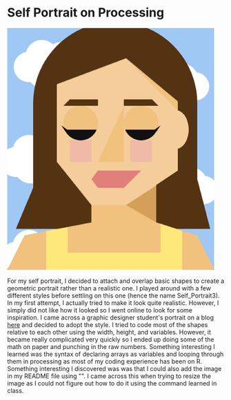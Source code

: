 # Self Portrait on Processing

<img src="Intro_IM_Portrait.png" width="480">

For my self portrait, I decided to attach and overlap basic shapes to create a geometric portrait rather than a realistic one. I played around with a few different styles before settling on this one (hence the name Self_Portrait3). In my first attempt, I actually tried to make it look quite realistic. However, I simply did not like how it looked so I went online to look for some inspiration. I came across a graphic designer student's portrait on a blog [here](https://mollyfromraleigh.wordpress.com/tag/museum/) and decided to adopt the style. I tried to code most of the shapes relative to each other using the
width, height, and variables. However, it became really complicated very quickly so I ended up doing some of the math on paper and punching in the raw numbers. Something interesting I learned was the syntax of declaring arrays as variables and looping through them in processing as most of my coding experience has been on R. Something interesting I discovered was was that I could also add the image in my README file using "<img>". I came across this when trying to resize the image as I could not figure out how to do it using the command learned in class.
